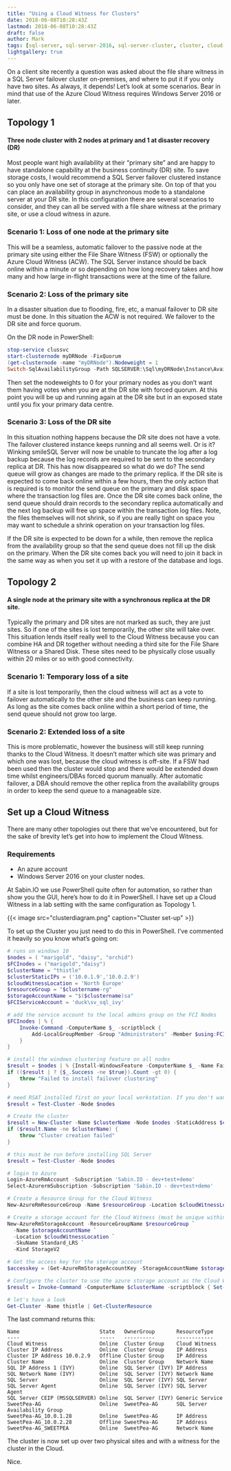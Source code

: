 ```yaml
---
title: "Using a Cloud Witness for Clusters"
date: 2018-06-08T10:28:43Z
lastmod: 2018-06-08T10:28:43Z
draft: false
author: Mark
tags: [sql-server, sql-server-2016, sql-server-cluster, cluster, cloud-witness]
lightgallery: true
---
```


On a client site recently a question was asked about the file share witness in a SQL Server failover cluster on-premises, and where to put it if you only have two sites. As always, it depends! Let’s look at some scenarios. Bear in mind that use of the Azure Cloud Witness requires Windows Server 2016 or later.

## Topology 1

#### Three node cluster with 2 nodes at primary and 1 at disaster recovery (DR)

Most people want high availability at their “primary site” and are happy to have standalone capability at the business continuity (DR) site. To save storage costs, I would recommend a SQL Server failover clustered instance so you only have one set of storage at the primary site. On top of that you can place an availability group in asynchronous mode to a standalone server at your DR site. In this configuration there are several scenarios to consider, and they can all be served with a file share witness at the primary site, or use a cloud witness in azure.

### Scenario 1: Loss of one node at the primary site

This will be a seamless, automatic failover to the passive node at the primary site using either the File Share Witness (FSW) or optionally the Azure Cloud Witness (ACW). The SQL Server instance should be back online within a minute or so depending on how long recovery takes and how many and how large in-flight transactions were at the time of the failure.

### Scenario 2: Loss of the primary site

In a disaster situation due to flooding, fire, etc, a manual failover to DR site must be done. In this situation the ACW is not required. We failover to the DR site and force quorum.

On the DR node in PowerShell:

```PowerShell
stop-service clussvc
start-clusternode myDRNode -FixQuorum
(get-clusternode -name "myDRNode").Nodeweight = 1
Switch-SqlAvailabilityGroup -Path SQLSERVER:\Sql\myDRNode\Instance\AvailabilityGroups\MyAg -AllowDataLoss
```

Then set the nodeweights to 0 for your primary nodes as you don’t want them having votes when you are at the DR site with forced quorum. At this point you will be up and running again at the DR site but in an exposed state until you fix your primary data centre.

### Scenario 3: Loss of the DR site

In this situation nothing happens because the DR site does not have a vote. The failover clustered instance keeps running and all seems well. Or is it?Winking smileSQL Server will now be unable to truncate the log after a log backup because the log records are required to be sent to the secondary replica at DR. This has now disappeared so what do we do? The send queue will grow as changes are made to the primary replica. If the DR site is expected to come back online within a few hours, then the only action that is required is to monitor the send queue on the primary and disk space where the transaction log files are. Once the DR site comes back online, the send queue should drain records to the secondary replica automatically and the next log backup will free up space within the transaction log files. Note, the files themselves will not shrink, so if you are really tight on space you may want to schedule a shrink operation on your transaction log files.

If the DR site is expected to be down for a while, then remove the replica from the availability group so that the send queue does not fill up the disk on the primary. When the DR site comes back you will need to join it back in the same way as when you set it up with a restore of the database and logs.

## Topology 2

#### A single node at the primary site with a synchronous replica at the DR site.

Typically the primary and DR sites are not marked as such, they are just sites. So if one of the sites is lost temporarily, the other site will take over. This situation lends itself really well to the Cloud Witness because you can combine HA and DR together without needing a third site for the File Share Witness or a Shared Disk. These sites need to be physically close usually within 20 miles or so with good connectivity.

### Scenario 1: Temporary loss of a site

If a site is lost temporarily, then the cloud witness will act as a vote to failover automatically to the other site and the business can keep running. As long as the site comes back online within a short period of time, the send queue should not grow too large.

### Scenario 2: Extended loss of a site

This is more problematic, however the business will still keep running thanks to the Cloud Witness. It doesn’t matter which site was primary and which one was lost, because the cloud witness is off-site. If a FSW had been used then the cluster would stop and there would be extended down time whilst engineers/DBAs forced quorum manually. After automatic failover, a DBA should remove the other replica from the availability groups in order to keep the send queue to a manageable size.

## Set up a Cloud Witness

There are many other topologies out there that we’ve encountered, but for the sake of brevity let’s get into how to implement the Cloud Witness.

### Requirements

* An azure account
* Windows Server 2016 on your cluster nodes.

At Sabin.IO we use PowerShell quite often for automation, so rather than show you the GUI, here’s how to do it in PowerShell. I have set up a Cloud Witness in a lab setting with the same configuration as Topology 1.

{{< image src="clusterdiagram.png" caption="Cluster set-up" >}}

To set up the Cluster you just need to do this in PowerShell. I’ve commented it heavily so you know what’s going on:

```PowerShell
# runs on windows 10
$nodes = ( "marigold", "daisy", "orchid")
$FCInodes = ("marigold","daisy")
$clusterName = "thistle"
$clusterStaticIPs = ('10.0.1.9','10.0.2.9')
$cloudWitnessLocation = 'North Europe'
$resourceGroup = "$clustername-rg"
$storageAccountName = "$($clustername)sa"
$FCIServiceAccount = 'duck\sv_sql_ivy'

# add the service account to the local admins group on the FCI Nodes
$FCInodes | % { 
    Invoke-Command -ComputerName $_ -scriptblock {
        Add-LocalGroupMember -Group "Administrators" -Member $using:FCIServiceAccount
    }
}

# install the windows clustering feature on all nodes
$result = $nodes | % {Install-WindowsFeature -ComputerName $_ -Name Failover-Clustering -IncludeManagementTools }
if (($result | ? {$_.Success -ne $true}).Count -gt 0) {
    throw "Failed to install failover clustering"   
}

# need RSAT installed first on your local workstation. If you don't want that, just run it on the server. This CANNOT be run over WINRM, sorry!
$result = Test-Cluster -Node $nodes

# Create the cluster
$result = New-Cluster -Name $clusterName -Node $nodes -StaticAddress $clusterStaticIPs
if ($result.Name -ne $clusterName) {
    throw "Cluster creation failed"
}

# this must be run before installing SQL Server
$result = Test-Cluster -Node $nodes

# login to Azure
Login-AzureRmAccount -Subscription 'Sabin.IO - dev+test+demo'
Select-AzurermSubscription -Subscription 'Sabin.IO - dev+test+demo'

# Create a Resource Group for the Cloud Witness
New-AzureRmResourceGroup -Name $resourceGroup -Location $cloudWitnessLocation -Force

# Create a storage account for the Cloud Witness (must be unique within Azure)
New-AzureRmStorageAccount -ResourceGroupName $resourceGroup `
  -Name $storageAccountName `
  -Location $cloudWitnessLocation `
  -SkuName Standard_LRS `
  -Kind StorageV2 

# Get the access key for the storage account
$accesskey = (Get-AzureRmStorageAccountKey -StorageAccountName $storageAccountName -ResourceGroupName $resourceGroup | ? {$_.KeyName -eq 'key1'}).Value

# Configure the cluster to use the azure storage account as the Cloud Witness
$result = Invoke-Command -ComputerName $clusterName -scriptblock { Set-ClusterQuorum -CloudWitness -AccountName $using:storageAccountName -AccessKey $using:accesskey }

# let's have a look
Get-Cluster -Name thistle | Get-ClusterResource
```

The last command returns this:

```text
Name                          State   OwnerGroup       ResourceType
----                          -----   ----------       ------------
Cloud Witness                 Online  Cluster Group    Cloud Witness
Cluster IP Address            Online  Cluster Group    IP Address
Cluster IP Address 10.0.2.9   Offline Cluster Group    IP Address
Cluster Name                  Online  Cluster Group    Network Name
SQL IP Address 1 (IVY)        Online  SQL Server (IVY) IP Address
SQL Network Name (IVY)        Online  SQL Server (IVY) Network Name
SQL Server                    Online  SQL Server (IVY) SQL Server
SQL Server Agent              Online  SQL Server (IVY) SQL Server Agent
SQL Server CEIP (MSSQLSERVER) Online  SQL Server (IVY) Generic Service
SweetPea-AG                   Online  SweetPea-AG      SQL Server Availability Group
SweetPea-AG_10.0.1.28         Online  SweetPea-AG      IP Address
SweetPea-AG_10.0.2.28         Offline SweetPea-AG      IP Address
SweetPea-AG_SWEETPEA          Online  SweetPea-AG      Network Name
```


The cluster is now set up over two physical sites and with a witness for the cluster in the Cloud. 

Nice.